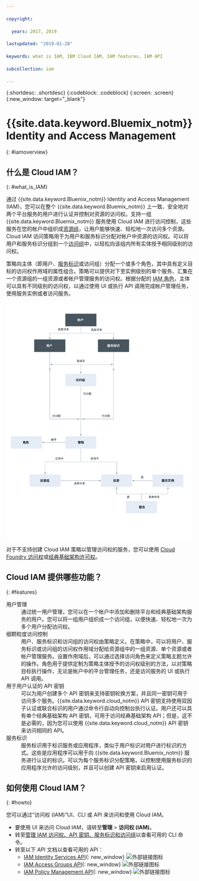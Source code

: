 ```yaml
---

copyright:

  years: 2017, 2019

lastupdated: "2019-01-28"

keywords: what is IAM, IBM Cloud IAM, IAM features, IAM API

subcollection: iam

---
```


{:shortdesc: .shortdesc}
{:codeblock: .codeblock}
{:screen: .screen}
{:new_window: target="_blank"}

# {{site.data.keyword.Bluemix_notm}} Identity and Access Management
{: #iamoverview}

## 什么是 Cloud IAM？
{: #what_is_IAM}

通过 {{site.data.keyword.Bluemix_notm}} Identity and Access Management (IAM)，您可以在整个 {{site.data.keyword.Bluemix_notm}} 上一致、安全地对两个平台服务的用户进行认证并控制对资源的访问权。支持一组 {{site.data.keyword.Bluemix_notm}} 服务使用 Cloud IAM 进行访问控制，这些服务在您的帐户中组织成[资源组](/docs/resources?topic=resources-rgs#rgs)，让用户能够快速、轻松地一次访问多个资源。Cloud IAM 访问策略用于为用户和服务标识分配对帐户中资源的访问权。可以将用户和服务标识分组到一个[访问组](/docs/iam?topic=iam-getstarted#getstarted)中，以轻松向该组内所有实体授予相同级别的访问权。

策略向主体（即用户、[服务标识](/docs/iam?topic=iam-serviceids#serviceids)或访问组）分配一个或多个角色，其中具有定义目标的访问权作用域的属性组合。策略可以提供对下至实例级别的单个服务、汇集在一个资源组的一组资源或者帐户管理服务的访问权。根据分配的 [IAM 角色](/docs/iam?topic=iam-iamusermanrol#iamusermanrol)，主体可以具有不同级别的访问权，以通过使用 UI 或执行 API 调用完成帐户管理任务，使用服务实例或者访问服务。


![用于控制帐户中访问权的 IAM](images/iam-diagram.svg "如何使用 IAM 在帐户中进行访问权管理")

对于不支持创建 Cloud IAM 策略以管理访问权的服务，您可以使用 [Cloud Foundry 访问权](/docs/iam?topic=iam-cfaccess#cfaccess)或[经典基础架构许可权](/docs/iam?topic=iam-infrapermission#infrapermission)。



## Cloud IAM 提供哪些功能？
{: #features}

<dl>
<dt>用户管理</dt>
<dd>通过统一用户管理，您可以在一个帐户中添加和删除平台和经典基础架构服务的用户。您可以将一组用户组织成一个访问组，以便快速、轻松地一次为多个用户分配访问权。</dd>
<dt>细颗粒度访问控制</dt>
<dd>用户、服务标识和访问组的访问权由策略定义。在策略中，可以将用户、服务标识或访问组的访问权作用域分配给资源组中的一组资源、单个资源或者帐户管理服务。设置作用域后，可以通过选择访问角色来定义策略主题允许的操作。角色用于提供定制为策略主体授予的访问权级别的方法，以对策略目标执行操作，无论是帐户中的平台管理任务，还是访问服务的 UI 或执行 API 调用。</dd>
<dt>用于用户认证的 API 密钥</dt>
<dd>可以为用户创建多个 API 密钥来支持密钥轮换方案，并且同一密钥可用于访问多个服务。{{site.data.keyword.cloud_notm}} API 密钥支持使用双因子认证或联合标识的用户通过命令行自动向控制台执行认证。用户还可以具有单个经典基础架构 API 密钥，可用于访问经典基础架构 API；但是，这不是必需的，因为您可以使用 {{site.data.keyword.cloud_notm}} API 密钥来访问相同的 API。</dd>
<dt>服务标识</dt>
<dd>服务标识用于标识服务或应用程序，类似于用户标识对用户进行标识的方式。这些是应用程序可以用于向 {{site.data.keyword.Bluemix_notm}} 服务进行认证的标识。可以为每个服务标识分配策略，以控制使用服务标识的应用程序允许的访问级别，并且可以创建 API 密钥来启用认证。</dd>
</dl>


## 如何使用 Cloud IAM？
{: #howto}

您可以通过“访问权 (IAM)”UI、CLI 或 API 来访问和使用 Cloud IAM。

* 要使用 UI 来访问 Cloud IAM，请转至**管理** &gt; **访问权 (IAM)**。
* 转至[管理 IAM 访问权、API 密钥、服务标识和访问组](/docs/cli/reference/ibmcloud/cli_api_policy.html#ibmcloud_commands_iam)以查看可用的 CLI 命令。
* 转至以下 API 文档以查看可用的 API：
    * [IAM Identity Services API](https://{DomainName}/apidocs/iam-identity-token-api){: new_window} ![外部链接图标](../icons/launch-glyph.svg "外部链接图标")
    * [IAM Access Groups API](https://{DomainName}/apidocs/iam-access-groups){: new_window} ![外部链接图标](../icons/launch-glyph.svg "外部链接图标")
    * [IAM Policy Management API](https://{DomainName}/apidocs/iam-policy-management){: new_window} ![外部链接图标](../icons/launch-glyph.svg "外部链接图标")
